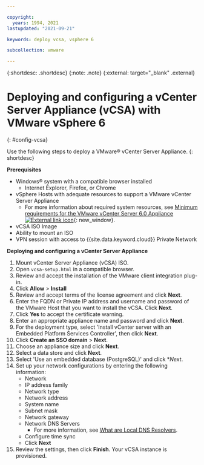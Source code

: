 ```yaml
---

copyright:
  years: 1994, 2021
lastupdated: "2021-09-21"

keywords: deploy vcsa, vsphere 6

subcollection: vmware

---
```


{:shortdesc: .shortdesc}
{:note: .note}
{:external: target="_blank" .external} 

# Deploying and configuring a vCenter Server Appliance (vCSA) with VMware vSphere 6
{: #config-vcsa}

Use the following steps to deploy a VMware&reg; vCenter Server Appliance.
{: shortdesc}

**Prerequisites**
* Windows&reg; system with a compatible browser installed
   * Internet Explorer, Firefox, or Chrome
* vSphere Hosts with adequate resources to support a VMware vCenter Server Appliance
   * For more information about required system resources, see [Minimum requirements for the VMware vCenter Server 6.0 Appliance ![External link icon](../../icons/launch-glyph.svg "External link icon")](https://kb.vmware.com/s/article/2106572){: new_window}.
* vCSA ISO Image
* Ability to mount an ISO
* VPN session with access to {{site.data.keyword.cloud}} Private Network

**Deploying and configuring a vCenter Server Appliance**

1. Mount vCenter Server Appliance (vCSA) ISO.
2. Open `vcsa-setup.html` in a compatible browser.
3. Review and accept the installation of the VMware client integration plug-in.
4. Click **Allow** > **Install**
5. Review and accept terms of the license agreement and click **Next**.
6. Enter the FQDN or Private IP address and username and password of the VMware Host that you want to install the vCSA. Click **Next**.
7. Click **Yes** to accept the certificate warning.
8. Enter an appropriate appliance name and password and click **Next**.
9. For the deployment type, select 'Install vCenter server with an Embedded Platform Services Controller', then click **Next**.
10. Click **Create an SSO domain** > **Next**. 
11. Choose an appliance size and click **Next**.
12. Select a data store and click **Next**.
13. Select 'Use an embedded database (PostgreSQL)' and click **Next*.
14. Set up your network configurations by entering the following information:
    * Network
    * IP address family
    * Network type
    * Network address
    * System name
    * Subnet mask
    * Network gateway
    * Network DNS Servers
       * For more information, see [What are Local DNS Resolvers](/docs/dns?topic=dns-dns-faq#what-are-the-local-dns-resolvers-).
    * Configure time sync
    * Click **Next**
15. Review the settings, then click **Finish**. Your vCSA instance is provisioned.

